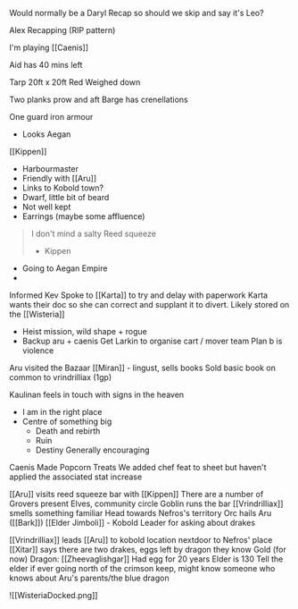 Would normally be a Daryl Recap so should we skip and say it's Leo?

Alex Recapping (RIP pattern)

I'm playing [[Caenis]]

Aid has 40 mins left

Tarp 20ft x 20ft
	Red
	Weighed down

Two planks prow and aft
Barge has crenellations

One guard iron armour
- Looks Aegan

[[Kippen]]
- Harbourmaster
- Friendly with [[Aru]]
- Links to Kobold town?
- Dwarf, little bit of beard
- Not well kept
- Earrings (maybe some affluence)
> I don't mind a salty Reed squeeze
> - Kippen
- Going to Aegan Empire
- 

Informed Kev
Spoke to [[Karta]] to try and delay with paperwork
Karta wants their doc so she can correct and supplant it to divert.
Likely stored on the [[Wisteria]] 
- Heist mission, wild shape + rogue
- Backup aru + caenis
Get Larkin to organise cart / mover team
Plan b is violence

Aru visited the Bazaar
[[Miran]] - lingust, sells books
Sold basic book on common to vrindrilliax (1gp)

Kaulinan feels in touch with signs in the heaven
- I am in the right place
- Centre of something big
	- Death and rebirth
	- Ruin
	- Destiny
Generally encouraging

Caenis Made Popcorn Treats
	We added chef feat to sheet but haven't applied the associated stat increase 

[[Aru]] visits reed squeeze bar with [[Kippen]]
	There are a number of Grovers present
	Elves, community circle
	Goblin runs the bar
	[[Vrindrilliax]] smells something familiar
	Head towards Nefros's territory
	Orc hails Aru ([[Bark]])
	[[Elder Jimboli]] - Kobold Leader for asking about drakes

[[Vrindrilliax]] leads [[Aru]] to kobold location nextdoor to Nefros' place
[[Xitar]] says there are two drakes, eggs left by dragon they know
Gold (for now) Dragon: [[Zheevaglishgar]] 
Had egg for 20 years
Elder is 130
Tell the elder if ever going north of the crimson keep, might know someone who knows about Aru's parents/the blue dragon

![[WisteriaDocked.png]]




